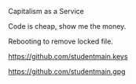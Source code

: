 Capitalism as a Service

Code is cheap, show me the money.

Rebooting to remove locked file.

https://github.com/studentmain.keys

https://github.com/studentmain.gpg

